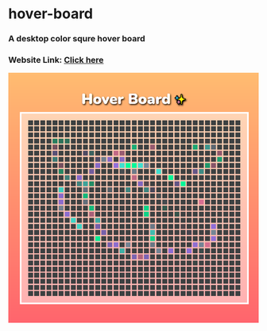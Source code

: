 # hover-board

### A desktop color squre hover board

### Website Link: [Click here](https://modest-feynman-9ee8a5.netlify.app/)

![alt text](https://github.com/develad/hover-board/blob/main/image.png)
